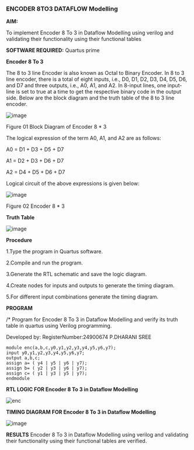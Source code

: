 ### ENCODER 8TO3 DATAFLOW Modelling

**AIM:**

To implement  Encoder 8 To 3 in Dataflow Modelling using verilog and validating their functionality using their functional tables

**SOFTWARE REQUIRED:** Quartus prime


**Encoder 8 To 3**

The 8 to 3 line Encoder is also known as Octal to Binary Encoder. In 8 to 3 line encoder, there is a total of eight inputs, i.e., D0, D1, D2, D3, D4, D5, D6, and D7 and three outputs, i.e., A0, A1, and A2. In 8-input lines, one input-line is set to true at a time to get the respective binary code in the output side. Below are the block diagram and the truth table of the 8 to 3 line encoder.

![image](https://github.com/naavaneetha/ENCODER8TO3DATAFLOW/assets/154305477/0bc242c1-eb9e-4c47-afe5-30428470efc3)

Figure 01  Block Diagram of Encoder 8 * 3


The logical expression of the term A0, A1, and A2 are as follows:



A0 = D1 + D3 + D5 + D7

A1 = D2 + D3 + D6 + D7

A2 = D4 + D5 + D6 + D7



Logical circuit of the above expressions is given below:


![image](https://github.com/user-attachments/assets/660403c7-7228-435e-aa1f-3a4c3508a69c)


Figure 02 Encoder 8 * 3


**Truth Table**

![image](https://github.com/naavaneetha/ENCODER8TO3DATAFLOW/assets/154305477/35496b14-ae6e-4cd1-9abd-d6736b576575)



**Procedure**

1.Type the program in Quartus software.

2.Compile and run the program.

3.Generate the RTL schematic and save the logic diagram.

4.Create nodes for inputs and outputs to generate the timing diagram.

5.For different input combinations generate the timing diagram.



**PROGRAM**

/* Program for Encoder 8 To 3 in Dataflow Modelling and verify its truth table in quartus using Verilog programming. 

Developed by: RegisterNumber:24900674 P.DHARANI SREE
```
module enc(a,b,c,y0,y1,y2,y3,y4,y5,y6,y7);
input y0,y1,y2,y3,y4,y5,y6,y7;
output a,b,c;
assign a= ( y4 | y5 | y6 | y7);
assign b= ( y2 | y3 | y6 | y7);
assign c= ( y1 | y3 | y5 | y7);
endmodule
```


**RTL LOGIC FOR Encoder 8 To 3 in Dataflow Modelling**

![enc](https://github.com/user-attachments/assets/a77da32f-02cb-4de2-9546-2aba083dda87)

**TIMING DIAGRAM FOR Encoder 8 To 3 in Dataflow Modelling**

![image](https://github.com/user-attachments/assets/87318346-06cc-4bbd-8629-6aa4aedf6e80)


**RESULTS**
Encoder 8 To 3 in Dataflow Modelling using verilog and validating their functionality using their functional tables are verified.



